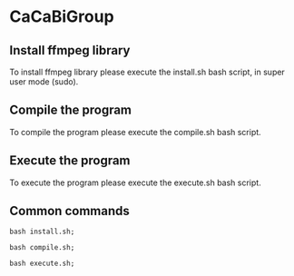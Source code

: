# CaCaBiGroup

## Install ffmpeg library

To install ffmpeg library please execute the install.sh bash script, in super user mode (sudo).

## Compile the program

To compile the program please execute the compile.sh bash script.

## Execute the program

To execute the program please execute the execute.sh bash script.

## Common commands

```
bash install.sh;

bash compile.sh;

bash execute.sh;
```
